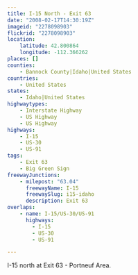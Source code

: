 ```yaml
---
title: I-15 North - Exit 63
date: "2008-02-17T14:30:19Z"
imageid: "2278098903"
flickrid: "2278098903"
location:
    latitude: 42.800864
    longitude: -112.366262
places: []
counties:
    - Bannock County|Idaho|United States
countries:
    - United States
states:
    - Idaho|United States
highwaytypes:
    - Interstate Highway
    - US Highway
    - US Highway
highways:
    - I-15
    - US-30
    - US-91
tags:
    - Exit 63
    - Big Green Sign
freewayJunctions:
    - milepost: "63.04"
      freewayName: I-15
      freewaySlug: i15-idaho
      description: Exit 63
overlaps:
    - name: I-15/US-30/US-91
      highways:
        - I-15
        - US-30
        - US-91

---
```

I-15 north at Exit 63 - Portneuf Area.